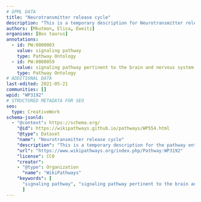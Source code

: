 ```yaml
---
# GPML DATA
title: "Neurotransmitter release cycle"
description: "This is a temporary description for Neurotransmitter release cycle"
authors: [Mkutmon, Elisa, Eweitz]
organisms: [Bos taurus]
annotations:
  - id: PW:0000003
    value: signaling pathway
    type: Pathway Ontology
  - id: PW:0000059
    value: signaling pathway pertinent to the brain and nervous system
    type: Pathway Ontology
# ADDITIONAL DATA
last-edited: 2021-05-21
communities: []
wpid: "WP3192"
# STRUCTURED METADATA FOR SEO
seo:
  type: CreativeWork
schema-jsonld:
  - "@context": https://schema.org/
    "@id": https://wikipathways.github.io/pathways/WP554.html
    "@type": Dataset
    "name": "Neurotransmitter release cycle"
    "description": "This is a temporary description for the pathway entitled: Neurotransmitter release cycle"
    "url": "https://www.wikipathways.org/index.php/Pathway:WP3192"
    "license": CC0
    "creator":
    - "@type": Organization
      "name": "WikiPathways"
    "keywords": [
      "signaling pathway", "signaling pathway pertinent to the brain and nervous system",
      ]
---
```

